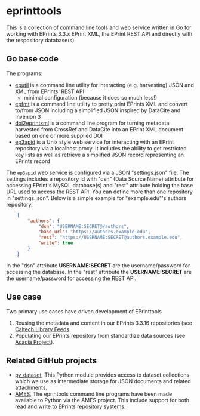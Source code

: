 eprinttools
===========

This is a collection of command line tools and web service written in Go for working with EPrints 3.3.x EPrint XML, the EPrint REST API and directly with the respository database(s).

Go base code
------------

The programs:

- [eputil](docs/eputil.html) is a command line utility for interacting (e.g. harvesting) JSON and XML from EPrints' REST API
    - minimal configuration (because it does so much less!)
- [epfmt](docs/epfmt.html) is a command line utility to pretty print EPrints XML and convert to/from JSON including a simplified JSON inspired by DataCite and Invenion 3
- [doi2eprintxml](docs/doi2eprintxml.html) is a command line program for turning metadata harvested from CrossRef and DataCite into an EPrint XML document based on one or more supplied DOI
- [ep3apid](docs/ep3apid.html) is a Unix style web service for interacting with an EPrint repository via a localhost proxy. It includes the ability to get restricted key lists as well as retrieve a simplified JSON record representing an EPrints record

The `ep3apid` web service is configured via a JSON "settings.json" file. The settings includes a repository id with "dsn" (Data Source Name) attribute for accessing EPrint's MySQL database(s) and "rest" attribute holding the base URL used to access the REST API. You can define more than one repository in "settings.json". Below is a simple example for "example.edu"'s authors repository.

```json
    {
        "authors": {
            "dsn": "USERNAME:SECRET@/authors",
            "base_url": "https://authors.example.edu",
            "rest": "https://USERNAME:SECRET@authors.example.edu",
            "write": true
        }
    }
```

In the "dsn" attribute __USERNAME:SECRET__ are the username/password for accessing the database. In the "rest" attribute the __USERNAME:SECRET__ are the username/password for accessing the REST API.

Use case
--------

Two primary use cases have driven development of EPrinttools

1. Reusing the metadata and content in our EPrints 3.3.16 repositories (see [Caltech Library Feeds](https://feeds.library.caltech.edu)
2. Populating our EPrints repository from standardize data sources (see [Acacia Project](https://github.com/caltechlibrary/Acacia)).

Related GitHub projects
-----------------------

- [py_dataset](https://github.com/caltechlibrary/py_dataset), This Python module provides access to dataset collections which we use as intermediate storage for JSON documents and related attachments.
- [AMES](https://github.com/caltechlibrary/ames), The eprintools command line programs have been made available to Python via the AMES project. This include support for both read and write to EPrints repository systems.

